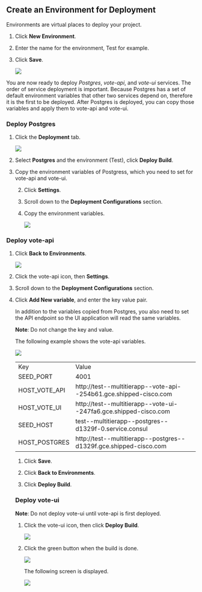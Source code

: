 ## Create an Environment for Deployment

Environments are virtual places to deploy your project. 

1. Click <b>New Environment</b>.
1. Enter the name for the environment, Test for example.
1. Click **Save**. 

    ![](posts/files/shipped-multi-tier/assets/4.PNG)

You are now ready to deploy *Postgres*, *vote-api*, and *vote-ui* services. The order of service deployment is important. Because Postgres has a set of default environment variables that other two services depend on, therefore it is the first to be deployed. After Postgres is deployed, you can copy those variables and apply them to vote-api and vote-ui. 

### Deploy Postgres


1. Click the **Deployment** tab.

    ![](posts/files/shipped-multi-tier/assets/deploy-postgres.png)

1. Select **Postgres** and the environment (Test), click **Deploy Build**. 

1. Copy the environment variables of Postgress, which you need to set for vote-api and vote-ui. 

    2. Click **Settings**. 
    3. Scroll down to the **Deployment Configurations** section. 
    4. Copy the environment variables.

        ![](posts/files/shipped-multi-tier/assets/postgres-settings.png)


### Deploy vote-api 

1. Click **Back to Environments**. 

    ![](posts/files/shipped-multi-tier/assets/vote-api.png)

1. Click the vote-api icon, then **Settings**.

3. Scroll down to the **Deployment Configurations** section. 
4. Click **Add New variable**, and enter the key value pair. 

    In addition to the variables copied from Postgres, you also need to set the API endpoint so the UI application will read the same variables. 

    **Note**: Do not change the key and value.

    The following example shows the vote-api variables. 

      ![](posts/files/shipped-multi-tier/assets/vote-api-cfg.png)


    <table><tr>
<td>Key</td>
<td>Value</td>
</tr>
<tr>
<td>SEED_PORT</td>
<td>4001</td>
</tr>
<tr>
<td>HOST_VOTE_API</td>
<td>http://test--multitierapp--vote-api--254b61.gce.shipped-cisco.com</td>
</tr>
<tr>
<td>HOST_VOTE_UI</td>
<td>http://test--multitierapp--vote-ui--247fa6.gce.shipped-cisco.com</td>
</tr>
<tr>
<td>SEED_HOST</td>
<td>test--multitierapp--postgres--d1329f-0.service.consul</td>
</tr>
<tr>
<td>HOST_POSTGRES</td>
<td>http://test--multitierapp--postgres--d1329f.gce.shipped-cisco.com</td>
</tr>
</table>

1. Click **Save**. 

1. Click **Back to Environments**.
2. Click **Deploy Build**. 


### Deploy vote-ui

**Note**: Do not deploy vote-ui until vote-api is first deployed. 

1. Click the vote-ui icon, then click **Deploy Build**. 

      ![](posts/files/shipped-multi-tier/assets/vote-ui-deploy.png)

1. Click the green button when the build is done.

      ![](posts/files/shipped-multi-tier/assets/vote-ui-deploy-success.png)

    The following screen is displayed. 

      ![](posts/files/shipped-multi-tier/assets/15.PNG)


